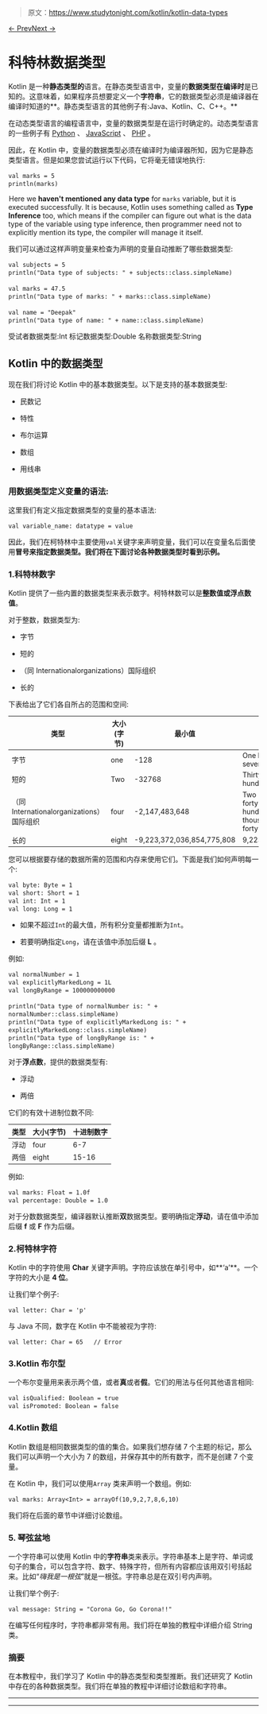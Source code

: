 > 原文：<https://www.studytonight.com/kotlin/kotlin-data-types>

[← Prev](/kotlin/kotlin-variables-and-constants "Variables and Constants")[Next →](/kotlin/kotlin-operators "Kotlin Operators")

# 科特林数据类型

Kotlin 是一种**静态类型的**语言。在静态类型语言中，变量的**数据类型在编译时**是已知的。这意味着，如果程序员想要定义一个**字符串**，它的数据类型必须是编译器在编译时知道的**。静态类型语言的其他例子有:Java、Kotlin、C、C++。**

在动态类型语言的编程语言中，变量的数据类型是在运行时确定的。动态类型语言的一些例子有 [Python](https://studytonight.com/python) 、 [JavaScript](http://studytonight.com/javascript) 、 [PHP](http://studytonight.com/php) 。

因此，在 Kotlin 中，变量的数据类型必须在编译时为编译器所知，因为它是静态类型语言。但是如果您尝试运行以下代码，它将毫无错误地执行:

```
val marks = 5
println(marks) 
```

![](img/4765334125b448ec4c4bdf8285a1da72.png)Here we **haven't mentioned any data type** for `marks` variable, but it is executed successfully. It is because, Kotlin uses something called as **Type Inference** too, which means if the compiler can figure out what is the data type of the variable using type inference, then programmer need not to explicitly mention its type, the compiler will manage it itself.

我们可以通过这样声明变量来检查为声明的变量自动推断了哪些数据类型:

```
val subjects = 5
println("Data type of subjects: " + subjects::class.simpleName)

val marks = 47.5
println("Data type of marks: " + marks::class.simpleName)

val name = "Deepak"
println("Data type of name: " + name::class.simpleName) 
```

受试者数据类型:Int
标记数据类型:Double
名称数据类型:String

## Kotlin 中的数据类型

现在我们将讨论 Kotlin 中的基本数据类型。以下是支持的基本数据类型:

*   民数记

*   特性

*   布尔运算

*   数组

*   用线串

### 用数据类型定义变量的语法:

这里我们有定义指定数据类型的变量的基本语法:

```
val variable_name: datatype = value
```

因此，我们在柯特林中主要使用`val`关键字来声明变量，我们可以在变量名后面使用**冒号来指定数据类型。我们将在下面讨论各种数据类型时看到示例。**

### 1.科特林数字

Kotlin 提供了一些内置的数据类型来表示数字。柯特林数可以是**整数值或浮点数值**。

对于整数，数据类型为:

*   字节

*   短的

*   （同 Internationalorganizations）国际组织

*   长的

下表给出了它们各自所占的范围和空间:

| 类型 | 大小(字节) | 最小值 | 最大值 |
| --- | --- | --- | --- |
| 字节 | one | -128 | One hundred and twenty-seven |
| 短的 | Two | -32768 | Thirty-two thousand seven hundred and sixty-seven |
| （同 Internationalorganizations）国际组织 | four | -2,147,483,648 | Two billion one hundred and forty-seven million four hundred and eighty-three thousand six hundred and forty-seven |
| 长的 | eight | -9,223,372,036,854,775,808 | 9,223,372,036,854,775,808 |

您可以根据要存储的数据所需的范围和内存来使用它们。下面是我们如何声明每一个:

```
val byte: Byte = 1
val short: Short = 1
val int: Int = 1
val long: Long = 1
```

*   如果不超过`Int`的最大值，所有积分变量都推断为`Int`。

*   若要明确指定`Long`，请在该值中添加后缀 **L** 。

例如:

```
val normalNumber = 1
val explicitlyMarkedLong = 1L
val longByRange = 100000000000

println("Data type of normalNumber is: " + normalNumber::class.simpleName)
println("Data type of explicitlyMarkedLong is: " + explicitlyMarkedLong::class.simpleName)
println("Data type of longByRange is: " + longByRange::class.simpleName)
```

对于**浮点数**，提供的数据类型有:

*   浮动

*   两倍

它们的有效十进制位数不同:

| 类型 | 大小(字节) | 十进制数字 |
| --- | --- | --- |
| 浮动 | four | 6-7 |
| 两倍 | eight | 15-16 |

例如:

```
val marks: Float = 1.0f
val percentage: Double = 1.0
```

对于分数数据类型，编译器默认推断**双**数据类型。要明确指定**浮动**，请在值中添加后缀 **f** 或 **F** 作为后缀。

### 2.柯特林字符

Kotlin 中的字符使用 **Char** 关键字声明。字符应该放在单引号中，如**‘a’**。一个字符的大小是 **4 位**。

让我们举个例子:

```
val letter: Char = 'p'
```

与 Java 不同，数字在 Kotlin 中不能被视为字符:

```
val letter: Char = 65   // Error
```

### 3.Kotlin 布尔型

一个布尔变量用来表示两个值，或者**真**或者**假**。它们的用法与任何其他语言相同:

```
val isQualified: Boolean = true
val isPromoted: Boolean = false
```

### 4.Kotlin 数组

Kotlin 数组是相同数据类型的值的集合。如果我们想存储 7 个主题的标记，那么我们可以声明一个大小为 7 的数组，并保存其中的所有数字，而不是创建 7 个变量。

在 Kotlin 中，我们可以使用`Array` 类来声明一个数组。例如:

```
val marks: Array<Int> = arrayOf(10,9,2,7,8,6,10)
```

我们将在后面的章节中详细讨论数组。

### 5\. 琴弦盆地

一个字符串可以使用 Kotlin 中的**字符串**类来表示。字符串基本上是字符、单词或句子的集合，可以包含字符、数字、特殊字符，但所有内容都应该用双引号括起来。比如“*嗨我是一根弦*”就是一根弦。字符串总是在双引号内声明。

让我们举个例子:

```
val message: String = "Corona Go, Go Corona!!"
```

在编写任何程序时，字符串都非常有用。我们将在单独的教程中详细介绍 String 类。

### 摘要

在本教程中，我们学习了 Kotlin 中的静态类型和类型推断。我们还研究了 Kotlin 中存在的各种数据类型。我们将在单独的教程中详细讨论数组和字符串。

* * *

* * *